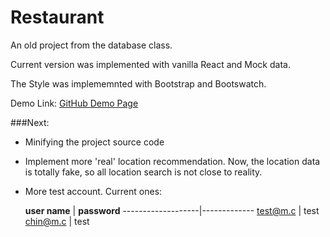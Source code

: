 # Restaurant
An old project from the database class. 

Current version was implemented with vanilla React and Mock data.

The Style was implememnted with Bootstrap and Bootswatch.

Demo Link:  [GitHub Demo Page](https://laurencui.github.io/restaurant/)

###Next:

* Minifying the project source code
* Implement more 'real' location recommendation. Now, the location data is totally fake, so all location search is not close to reality.
* More test account. Current ones:

    **user name**  | **password**
-------------------|-------------
      test@m.c     |  test
      chin@m.c     |  test
